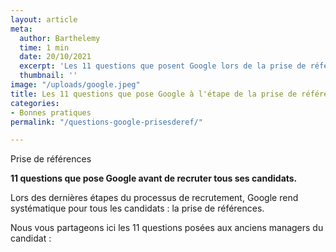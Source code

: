 ```yaml
---
layout: article
meta:
  author: Barthelemy
  time: 1 min
  date: 20/10/2021
  excerpt: 'Les 11 questions que posent Google lors de la prise de références '
  thumbnail: ''
image: "/uploads/google.jpeg"
title: Les 11 questions que pose Google à l'étape de la prise de références
categories:
- Bonnes pratiques
permalink: "/questions-google-prisesderef/"

---
```

Prise de références

**11 questions que pose Google avant de recruter tous ses candidats.**

Lors des dernières étapes du processus de recrutement, Google rend systématique pour tous les candidats : la prise de références.

Nous vous partageons ici les 11 questions posées aux anciens managers du candidat :

<!--\[if lte IE 8\]>

<script charset="utf-8" type="text/javascript" src="//js.hsforms.net/forms/v2-legacy.js"></script>

<!\[endif\]-->

<script charset="utf-8" type="text/javascript" src="//js.hsforms.net/forms/v2.js"></script>

<script>
  
hbspt.forms.create({
  
region: "na1",
  
portalId: "9017898",
  
formId: "ebc65587-7023-4592-84b2-88178d6b6364"
  
});
  
</script>